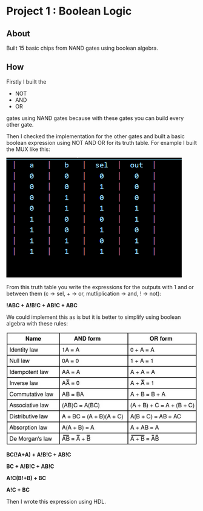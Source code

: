 # Project 1 : Boolean Logic

## About

Built 15 basic chips from NAND gates using boolean algebra.

## How

Firstly I built the 

- NOT
- AND
- OR

gates using NAND gates because with these gates you can build every other gate.


Then I checked the implementation for the other gates and built a basic boolean expression using NOT AND OR for its truth table. For example I built the MUX like this:

![truth table](/Extras/MUX.png)

From this truth table you write the expressions for the outputs with 1 and or between them (c -> sel, + -> or, mutliplication -> and, ! -> not):

**!ABC + A!B!C + AB!C + ABC**

We could implement this as is but it is better to simplify using boolean algebra with these rules:

![boolean algebra rules](/Extras/boolean-algebra-table.png)

**BC(!A+A) + A!B!C + AB!C**

**BC + A!B!C + AB!C**

**A!C(B!+B) + BC**

**A!C + BC**

Then I wrote this expression using HDL.